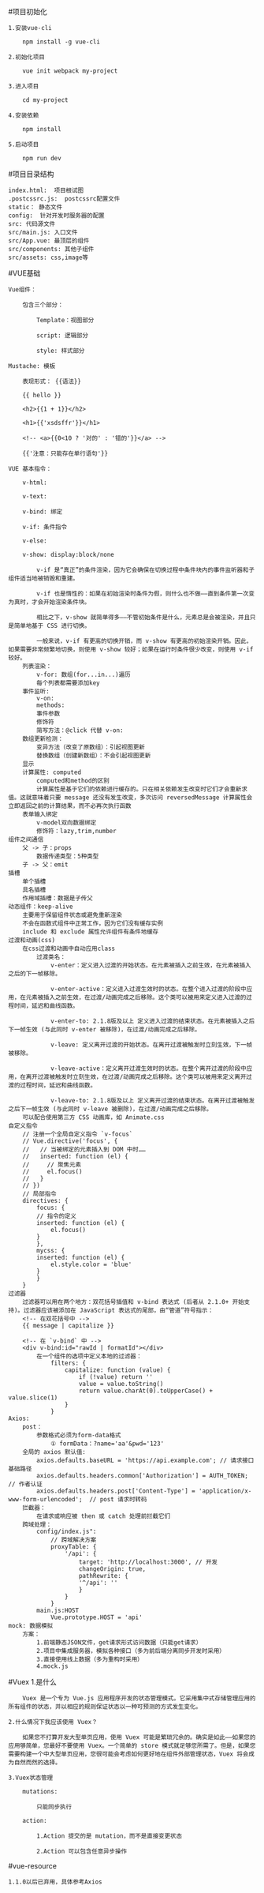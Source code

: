 #项目初始化

    1.安装vue-cli
    
        npm install -g vue-cli
        
    2.初始化项目
    
        vue init webpack my-project
        
    3.进入项目
    
        cd my-project
        
    4.安装依赖
    
        npm install
        
    5.启动项目
    
        npm run dev
        
#项目目录结构

    index.html:  项目根试图
    .postcssrc.js:  postcssrc配置文件
    static： 静态文件
    config:  针对开发时服务器的配置
    src: 代码源文件
    src/main.js: 入口文件
    src/App.vue: 最顶层的组件
    src/components: 其他子组件
    src/assets: css,image等
#VUE基础

    Vue组件：
    
        包含三个部分：
        
            Template：视图部分
            
            script: 逻辑部分
            
            style: 样式部分
            
    Mustache: 模板
    
        表现形式： {{语法}}
        
        {{ hello }}
        
        <h2>{{1 + 1}}</h2>
        
        <h1>{{'xsdsffr'}}</h1>
        
        <!-- <a>{{0<10 ? '对的' : '错的'}}</a> -->
        
        {{'注意：只能存在单行语句'}}
        
    VUE 基本指令：
    
        v-html: 
        
        v-text: 
        
        v-bind: 绑定
        
        v-if: 条件指令
        
        v-else:
        
        v-show: display:block/none
        
            v-if 是“真正”的条件渲染，因为它会确保在切换过程中条件块内的事件监听器和子组件适当地被销毁和重建。

            v-if 也是惰性的：如果在初始渲染时条件为假，则什么也不做——直到条件第一次变为真时，才会开始渲染条件块。

            相比之下，v-show 就简单得多——不管初始条件是什么，元素总是会被渲染，并且只是简单地基于 CSS 进行切换。

            一般来说，v-if 有更高的切换开销，而 v-show 有更高的初始渲染开销。因此，如果需要非常频繁地切换，则使用 v-show 较好；如果在运行时条件很少改变，则使用 v-if 较好。
        列表渲染：
            v-for: 数组(for...in...)遍历
            每个列表都需要添加key
        事件监听:
            v-on:
            methods:
            事件参数
            修饰符
            简写方法：@click 代替 v-on:
        数组更新检测：
            变异方法（改变了原数组）：引起视图更新
            替换数组（创建新数组）：不会引起视图更新
        显示
        计算属性: computed
            computed和method的区别
            计算属性是基于它们的依赖进行缓存的。只在相关依赖发生改变时它们才会重新求值。这就意味着只要 message 还没有发生改变，多次访问 reversedMessage 计算属性会立即返回之前的计算结果，而不必再次执行函数
        表单输入绑定
            v-model双向数据绑定
            修饰符：lazy,trim,number
    组件之间通信
        父 -> 子：props
            数据传递类型：5种类型
        子 -> 父：emit
    插槽
        单个插槽
        具名插槽
        作用域插槽：数据是子传父
    动态组件：keep-alive
        主要用于保留组件状态或避免重新渲染
        不会在函数式组件中正常工作，因为它们没有缓存实例
        include 和 exclude 属性允许组件有条件地缓存
    过渡和动画(css)
        在css过渡和动画中自动应用class
            过渡类名：
                v-enter：定义进入过渡的开始状态。在元素被插入之前生效，在元素被插入之后的下一帧移除。

                v-enter-active：定义进入过渡生效时的状态。在整个进入过渡的阶段中应用，在元素被插入之前生效，在过渡/动画完成之后移除。这个类可以被用来定义进入过渡的过程时间，延迟和曲线函数。

                v-enter-to: 2.1.8版及以上 定义进入过渡的结束状态。在元素被插入之后下一帧生效 (与此同时 v-enter 被移除)，在过渡/动画完成之后移除。

                v-leave: 定义离开过渡的开始状态。在离开过渡被触发时立刻生效，下一帧被移除。

                v-leave-active：定义离开过渡生效时的状态。在整个离开过渡的阶段中应用，在离开过渡被触发时立刻生效，在过渡/动画完成之后移除。这个类可以被用来定义离开过渡的过程时间，延迟和曲线函数。

                v-leave-to: 2.1.8版及以上 定义离开过渡的结束状态。在离开过渡被触发之后下一帧生效 (与此同时 v-leave 被删除)，在过渡/动画完成之后移除。
        可以配合使用第三方 CSS 动画库，如 Animate.css
    自定义指令
        // 注册一个全局自定义指令 `v-focus`
        // Vue.directive('focus', {
        //   // 当被绑定的元素插入到 DOM 中时……
        //   inserted: function (el) {
        //     // 聚焦元素
        //     el.focus()
        //   }
        // })
        // 局部指令
        directives: {
            focus: {
            // 指令的定义
            inserted: function (el) {
                el.focus()
            }
            },
            mycss: {
            inserted: function (el) {
                el.style.color = 'blue'
            }
            }
        }
    过滤器
        过滤器可以用在两个地方：双花括号插值和 v-bind 表达式 (后者从 2.1.0+ 开始支持)。过滤器应该被添加在 JavaScript 表达式的尾部，由“管道”符号指示：
        <!-- 在双花括号中 -->
        {{ message | capitalize }}

        <!-- 在 `v-bind` 中 -->
        <div v-bind:id="rawId | formatId"></div>
            在一个组件的选项中定义本地的过滤器：
                filters: {
                    capitalize: function (value) {
                        if (!value) return ''
                        value = value.toString()
                        return value.charAt(0).toUpperCase() + value.slice(1)
                    }
                }
    Axios: 
        post：
            参数格式必须为form-data格式
                ① formData：?name='aa'&pwd='123'
        全局的 axios 默认值:
            axios.defaults.baseURL = 'https://api.example.com'; // 请求接口基础路径
            axios.defaults.headers.common['Authorization'] = AUTH_TOKEN; // 作者认证
            axios.defaults.headers.post['Content-Type'] = 'application/x-www-form-urlencoded';  // post 请求时转码
        拦截器：
            在请求或响应被 then 或 catch 处理前拦截它们
        跨域处理：
            config/index.js":
                // 跨域解决方案
                proxyTable: {
                    '/api': {
                        target: 'http://localhost:3000', // 开发
                        changeOrigin: true,
                        pathRewrite: {
                        '^/api': ''
                        }
                    }
                }
            main.js:HOST
                Vue.prototype.HOST = 'api'
    mock: 数据模拟
        方案：
            1.前端静态JSON文件，get请求形式访问数据（只能get请求）
            2.项目中集成服务器，模拟各种接口（多为前后端分离同步开发时采用）
            3.直接使用线上数据（多为重构时采用）
            4.mock.js 
#Vuex
    1.是什么
    
        Vuex 是一个专为 Vue.js 应用程序开发的状态管理模式。它采用集中式存储管理应用的所有组件的状态，并以相应的规则保证状态以一种可预测的方式发生变化。
        
    2.什么情况下我应该使用 Vuex？
    
        如果您不打算开发大型单页应用，使用 Vuex 可能是繁琐冗余的。确实是如此——如果您的应用够简单，您最好不要使用 Vuex。一个简单的 store 模式就足够您所需了。但是，如果您需要构建一个中大型单页应用，您很可能会考虑如何更好地在组件外部管理状态，Vuex 将会成为自然而然的选择。
        
    3.Vuex状态管理
    
        mutations:
        
            只能同步执行
            
        action:
        
            1.Action 提交的是 mutation，而不是直接变更状态
            
            2.Action 可以包含任意异步操作
            
#vue-resource

    1.1.0以后已弃用，具体参考Axios
